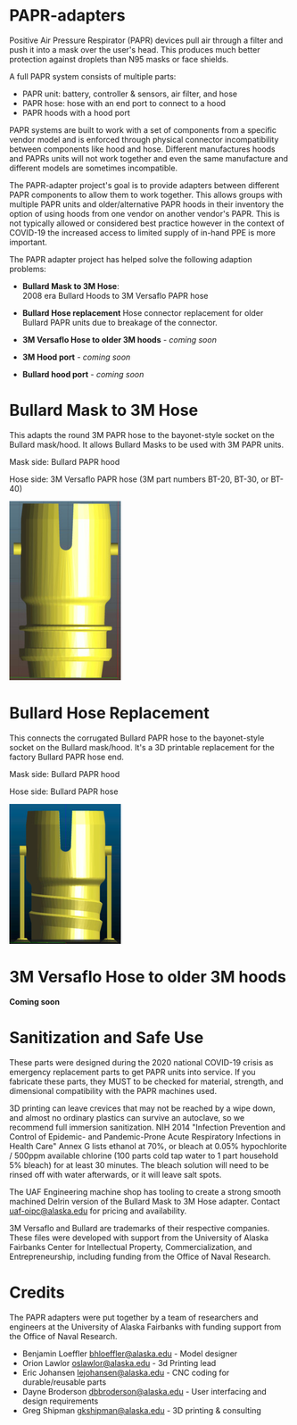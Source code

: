 # PAPR-adapters

Positive Air Pressure Respirator (PAPR) devices pull air through a filter and push it into a mask over the user's head.  This produces much better protection against droplets than N95 masks or face shields.

A full PAPR system consists of multiple parts:
 * PAPR unit: battery, controller & sensors, air filter, and hose
 * PAPR hose: hose with an end port to connect to a hood
 * PAPR hoods with a hood port

PAPR systems are built to work with a set of components from a specific vendor model and is enforced through physical connector incompatibility between components like hood and hose. Different manufactures hoods and PAPRs units will not work together and even the same manufacture and different models are sometimes incompatible.

The PAPR-adapter project's goal is to provide adapters between different PAPR components to allow them to work together. This allows groups with multiple PAPR units and older/alternative PAPR hoods in their inventory the option of using hoods from one vendor on another vendor's PAPR. This is not typically allowed or considered best practice however in the context of COVID-19 the increased access to limited supply of in-hand PPE is more important.

The PAPR adapter project has helped solve the following adaption problems:

- **Bullard Mask to 3M Hose**:  
  2008 era Bullard Hoods to 3M Versaflo PAPR hose

- **Bullard Hose replacement**
  Hose connector replacement for older Bullard PAPR units due to breakage of the connector.

- **3M Versaflo Hose to older 3M hoods** -  _coming soon_
- **3M Hood port** - _coming soon_
- **Bullard hood port** - _coming soon_


# Bullard Mask to 3M Hose
This adapts the round 3M PAPR hose to the bayonet-style socket on the Bullard mask/hood.  It allows Bullard Masks to be used with 3M PAPR units.

Mask side: Bullard PAPR hood

Hose side: 3M Versaflo PAPR hose (3M part numbers BT-20, BT-30, or BT-40)

![Top: bayonet-style Bullard mask connector.  Bottom: 3M hose connector.](Bullard_Mask_to_3M_Hose/part-200x.jpg)

# Bullard Hose Replacement
This connects the corrugated Bullard PAPR hose to the bayonet-style socket on the Bullard mask/hood.  It's a 3D printable replacement for the factory Bullard PAPR hose end.

Mask side: Bullard PAPR hood

Hose side: Bullard PAPR hose

![Top: bayonet-style Bullard mask connector.  Bottom: corrugated Bullard hose connector.](Bullard_Hose_Replacement/printable-200x.jpg)

# 3M Versaflo Hose to older 3M hoods

__Coming soon__

# Sanitization and Safe Use
These parts were designed during the 2020 national COVID-19 crisis as emergency replacement parts to get PAPR units into service.  If you fabricate these parts, they MUST to be checked for material, strength, and dimensional compatibility with the PAPR machines used.  

3D printing can leave crevices that may not be reached by a wipe down, and almost no ordinary plastics can survive an autoclave, so we recommend full immersion sanitization.  NIH 2014 "Infection Prevention and Control of Epidemic- and Pandemic-Prone Acute Respiratory Infections in Health Care" Annex G lists ethanol at 70%, or bleach at 0.05% hypochlorite / 500ppm available chlorine (100 parts cold tap water to 1 part household 5% bleach) for at least 30 minutes.  The bleach solution will need to be rinsed off with water afterwards, or it will leave salt spots.

The UAF Engineering machine shop has tooling to create a strong smooth machined Delrin version of the Bullard Mask to 3M Hose adapter.  Contact uaf-oipc@alaska.edu for pricing and availability.

3M Versaflo and Bullard are trademarks of their respective companies.  These files were developed with support from the University of Alaska Fairbanks Center for Intellectual Property, Commercialization, and Entrepreneurship, including funding from the Office of Naval Research.

# Credits

The PAPR adapters were put together by a team of researchers and engineers at the University of Alaska Fairbanks with funding support from the Office of Naval Research.

* Benjamin Loeffler <bhloeffler@alaska.edu> - Model designer
* Orion Lawlor <oslawlor@alaska.edu> - 3d Printing lead
* Eric Johansen <lejohansen@alaska.edu> - CNC coding for durable/reusable parts
* Dayne Broderson <dbbroderson@alaska.edu> - User interfacing and design requirements
* Greg Shipman <gkshipman@alaska.edu> - 3D printing & consulting
